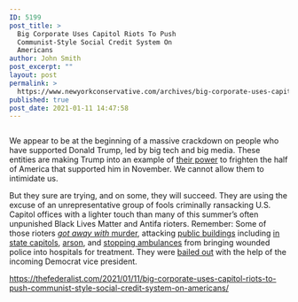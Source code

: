```yaml
---
ID: 5199
post_title: >
  Big Corporate Uses Capitol Riots To Push
  Communist-Style Social Credit System On
  Americans
author: John Smith
post_excerpt: ""
layout: post
permalink: >
  https://www.newyorkconservative.com/archives/big-corporate-uses-capitol-riots-to-push-communist-style-social-credit-system-on-americans/
published: true
post_date: 2021-01-11 14:47:58
---
```

<!-- wp:image {"id":5200,"sizeSlug":"large","linkDestination":"media"} -->
<figure class="wp-block-image size-large"><a href="https://www.newyorkconservative.com/wp-content/uploads/2021/01/communist-america.png"><img src="https://www.newyorkconservative.com/wp-content/uploads/2021/01/communist-america.png" alt="" class="wp-image-5200"/></a></figure>
<!-- /wp:image -->

<!-- wp:paragraph -->
<p>We appear to be at the beginning of a massive crackdown on people who have supported Donald Trump, led by big tech and big media. These entities are making Trump into an example of <a href="https://thefederalist.com/2021/01/08/media-outrage-over-capitol-riot-isnt-about-defending-democracy-its-about-wielding-power/">their power</a> to frighten the half of America that supported him in November. We cannot allow them to intimidate us.</p>
<!-- /wp:paragraph -->

<!-- wp:paragraph -->
<p>But they sure are trying, and on some, they will succeed. They are using the excuse of an unrepresentative group of fools criminally ransacking U.S. Capitol offices with a lighter touch than many of this summer’s often unpunished Black Lives Matter and Antifa rioters. Remember: Some of those rioters <a href="https://nypost.com/2020/08/26/dad-of-seattle-shooting-victim-files-3b-in-claims-against-city/"><em>got away with</em> murder</a>, attacking <a href="https://apnews.com/2ed5ad6a436febbcc75761639e6e214b">public buildings</a> including <a href="https://abcnews.go.com/US/wireStory/activists-kenosha-move-carefully-us-capitol-chaos-75119309">in state capitols</a>, <a href="https://www.washingtonexaminer.com/washington-secrets/expert-andy-ngo-it-wasnt-antifa-at-the-capitol-riots">arson</a>, and <a href="https://thefederalist.com/2020/09/13/as-two-l-a-police-officers-fight-for-their-lives-protesters-scream-we-hope-they-die/">stopping ambulances</a> from bringing wounded police into hospitals for treatment. They were <a href="https://thefederalist.com/2021/01/07/28-times-media-and-democrats-excused-or-endorsed-violence-committed-by-left-wing-activists/">bailed out</a> with the help of the incoming Democrat vice president.</p>
<!-- /wp:paragraph -->

<!-- wp:paragraph -->
<p><a href="https://thefederalist.com/2021/01/11/big-corporate-uses-capitol-riots-to-push-communist-style-social-credit-system-on-americans/">https://thefederalist.com/2021/01/11/big-corporate-uses-capitol-riots-to-push-communist-style-social-credit-system-on-americans/</a></p>
<!-- /wp:paragraph -->

<!-- wp:paragraph -->
<p></p>
<!-- /wp:paragraph -->